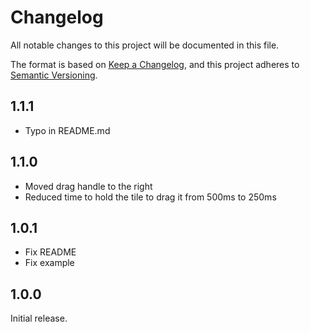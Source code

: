 # Changelog

All notable changes to this project will be documented in this file.

The format is based on [Keep a Changelog](https://keepachangelog.com/en/1.1.0/), and this project
adheres to [Semantic Versioning](https://semver.org/spec/v2.0.0.html).

## 1.1.1

- Typo in README.md

## 1.1.0

- Moved drag handle to the right
- Reduced time to hold the tile to drag it from 500ms to 250ms

## 1.0.1

- Fix README
- Fix example

## 1.0.0

Initial release.
